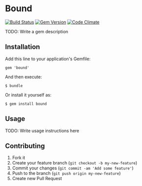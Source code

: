 # Bound

[![Build Status](https://travis-ci.org/neopoly/bound.png)](https://travis-ci.org/neopoly/bound) [![Gem Version](https://badge.fury.io/rb/bound.png)](http://badge.fury.io/rb/bound) [![Code Climate](https://codeclimate.com/github/neopoly/bound.png)](https://codeclimate.com/github/neopoly/bound)

TODO: Write a gem description

## Installation

Add this line to your application's Gemfile:

    gem 'bound'

And then execute:

    $ bundle

Or install it yourself as:

    $ gem install bound

## Usage

TODO: Write usage instructions here

## Contributing

1. Fork it
2. Create your feature branch (`git checkout -b my-new-feature`)
3. Commit your changes (`git commit -am 'Add some feature'`)
4. Push to the branch (`git push origin my-new-feature`)
5. Create new Pull Request
